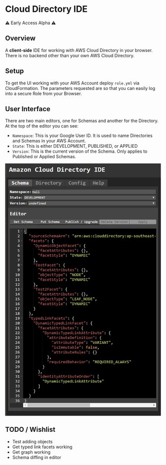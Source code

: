 # Cloud Directory IDE
⚠ Early Access Alpha ⚠

## Overview
A __client-side__ IDE for working with AWS Cloud Directory in your browser. There is no backend other than your own AWS Cloud Directory.

## Setup
To get the UI working with your AWS Account deploy `role.yml` via CloudFormation. The parameters requested are so that you can easily log into a secure Role from your Browser.

## User Interface
There are two main editors, one for Schemas and another for the Directory. At the top of the editor you can see:
- `Namespace`: This is your Google User ID. It is used to name Directories and Schemas in your AWS Account.
- `State`: This is either DEVELOPMENT, PUBLISHED, or APPLIED
- `Version`: This is the current version of the Schema. Only applies to Published or Applied Schemas.

![Schema Editor](images/schema-editor.png)



## TODO / Wishlist
- Test adding objects
- Get typed link facets working
- Get graph working
- Schema diffing in editor
